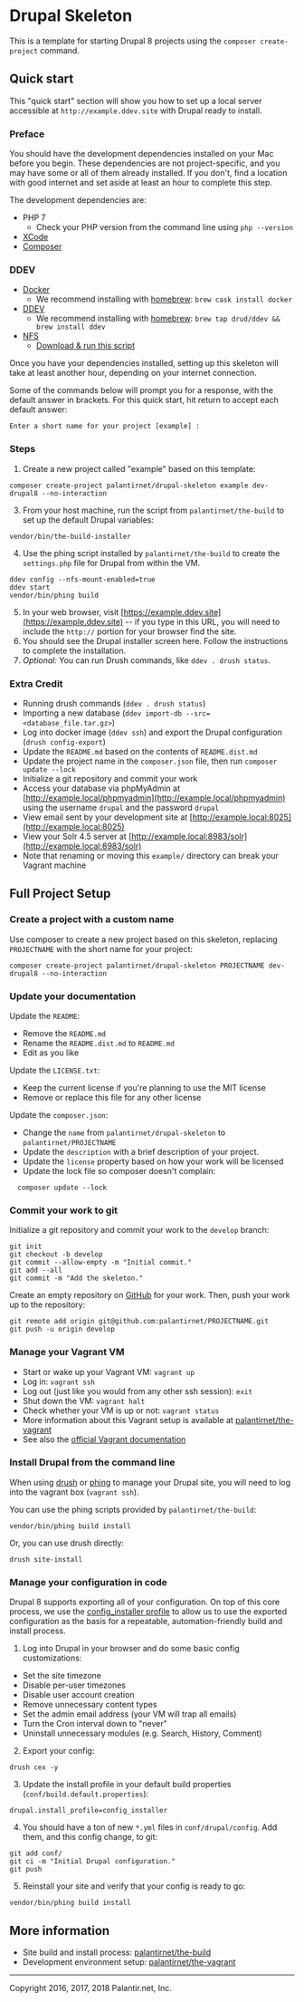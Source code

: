# Drupal Skeleton

This is a template for starting Drupal 8 projects using the `composer create-project` command.

## Quick start

This "quick start" section will show you how to set up a local server accessible at `http://example.ddev.site` with Drupal ready to install.

### Preface

You should have the development dependencies installed on your Mac before you begin. These dependencies are not project-specific, and you may have some or all of them already installed. If you don't, find a location with good internet and set aside at least an hour to complete this step.

The development dependencies are:

* PHP 7
  * Check your PHP version from the command line using `php --version`
* [XCode](https://itunes.apple.com/us/app/xcode/id497799835?mt=12)
* [Composer](https://getcomposer.org/download/)

### **DDEV**

* [Docker](https://ddev.readthedocs.io/en/stable/users/docker_installation/)
  * We recommend installing with [homebrew](https://brew.sh/): `brew cask install docker`
* [DDEV](https://ddev.readthedocs.io/en/stable/#installation)
  * We recommend installing with [homebrew](https://brew.sh/): `brew tap drud/ddev && brew install ddev`
* [NFS](https://ddev.readthedocs.io/en/stable/users/performance/#macos-nfs-setup)
  * [Download & run this script](https://raw.githubusercontent.com/drud/ddev/master/scripts/macos_ddev_nfs_setup.sh)

Once you have your dependencies installed, setting up this skeleton will take at least another hour, depending on your internet connection.

Some of the commands below will prompt you for a response, with the default answer in brackets. For this quick start, hit return to accept each default answer:

```
Enter a short name for your project [example] :
```

### Steps

1. Create a new project called "example" based on this template:

  ```
  composer create-project palantirnet/drupal-skeleton example dev-drupal8 --no-interaction
  ```

3. From your host machine, run the script from `palantirnet/the-build` to set up the default Drupal variables:

  ```
  vendor/bin/the-build-installer
  ```

4. Use the phing script installed by `palantirnet/the-build` to create the `settings.php` file for Drupal from within the VM.

  ```
  ddev config --nfs-mount-enabled=true
  ddev start
  vendor/bin/phing build
  ```
5. In your web browser, visit [https://example.ddev.site](https://example.ddev.site) -- if you type in this URL, you will need to include the `http://` portion for your browser find the site.
6. You should see the Drupal installer screen here. Follow the instructions to complete the installation.
7. _Optional:_ You can run Drush commands, like `ddev . drush status`.

### Extra Credit

* Running drush commands (`ddev . drush status`)
* Importing a new database (`ddev import-db --src=<database_file.tar.gz>`)
* Log into docker image (`ddev ssh`) and export the Drupal configuration (`drush config-export`)
* Update the `README.md` based on the contents of `README.dist.md`
* Update the project name in the `composer.json` file, then run `composer update --lock`
* Initialize a git repository and commit your work
* Access your database via phpMyAdmin at [http://example.local/phpmyadmin](http://example.local/phpmyadmin) using the username `drupal` and the password `drupal`
* View email sent by your development site at [http://example.local:8025](http://example.local:8025)
* View your Solr 4.5 server at [http://example.local:8983/solr](http://example.local:8983/solr)
* Note that renaming or moving this `example/` directory can break your Vagrant machine

## Full Project Setup

### Create a project with a custom name

Use composer to create a new project based on this skeleton, replacing `PROJECTNAME` with the short name for your project:

```
composer create-project palantirnet/drupal-skeleton PROJECTNAME dev-drupal8 --no-interaction
```

### Update your documentation

Update the `README`:

  * Remove the `README.md`
  * Rename the `README.dist.md` to `README.md`
  * Edit as you like

Update the `LICENSE.txt`:

  * Keep the current license if you're planning to use the MIT license
  * Remove or replace this file for any other license

Update the `composer.json`:

  * Change the `name` from `palantirnet/drupal-skeleton` to `palantirnet/PROJECTNAME`
  * Update the `description` with a brief description of your project.
  * Update the `license` property based on how your work will be licensed
  * Update the lock file so composer doesn't complain:

  ```
    composer update --lock
  ```

### Commit your work to git

Initialize a git repository and commit your work to the `develop` branch:

```
git init
git checkout -b develop
git commit --allow-empty -m "Initial commit."
git add --all
git commit -m "Add the skeleton."
```

Create an empty repository on [GitHub](https://github.com/) for your work. Then, push your work up to the repository:

```
git remote add origin git@github.com:palantirnet/PROJECTNAME.git
git push -u origin develop
```

### Manage your Vagrant VM

* Start or wake up your Vagrant VM: `vagrant up`
* Log in: `vagrant ssh`
* Log out (just like you would from any other ssh session): `exit`
* Shut down the VM: `vagrant halt`
* Check whether your VM is up or not: `vagrant status`
* More information about this Vagrant setup is available at [palantirnet/the-vagrant](https://github.com/palantirnet/the-vagrant)
* See also the [official Vagrant documentation](https://www.vagrantup.com/docs/index.html)

### Install Drupal from the command line

When using [drush](https://www.drush.org/) or [phing](https://www.phing.info/) to manage your Drupal site, you will need to log into the vagrant box (`vagrant ssh`).

You can use the phing scripts provided by `palantirnet/the-build`:

```
vendor/bin/phing build install
```

Or, you can use drush directly:

```
drush site-install
```

### Manage your configuration in code

Drupal 8 supports exporting all of your configuration. On top of this core process, we use the [config_installer profile](https://www.drupal.org/project/config_installer) to allow us to use the exported configuration as the basis for a repeatable, automation-friendly build and install process.

1. Log into Drupal in your browser and do some basic config customizations:

  * Set the site timezone
  * Disable per-user timezones
  * Disable user account creation
  * Remove unnecessary content types
  * Set the admin email address (your VM will trap all emails)
  * Turn the Cron interval down to "never"
  * Uninstall unnecessary modules (e.g. Search, History, Comment)
2. Export your config:

  ```
  drush cex -y
  ```
3. Update the install profile in your default build properties (`conf/build.default.properties`):

  ```
  drupal.install_profile=config_installer
  ```
4. You should have a ton of new `*.yml` files in `conf/drupal/config`. Add them, and this config change, to git:

  ```
  git add conf/
  git ci -m "Initial Drupal configuration."
  git push
  ```
5. Reinstall your site and verify that your config is ready to go:

  ```
  vendor/bin/phing build install
  ```

## More information

* Site build and install process: [palantirnet/the-build](https://github.com/palantirnet/the-build)
* Development environment setup: [palantirnet/the-vagrant](https://github.com/palantirnet/the-vagrant)

----
Copyright 2016, 2017, 2018 Palantir.net, Inc.
